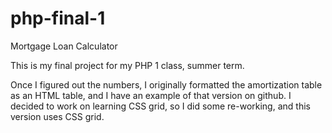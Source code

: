 # php-final-1
Mortgage Loan Calculator
<p>This is my final project for my PHP 1 class, summer term. </p>

<p>Once I figured out the numbers, I originally formatted the amortization table as an HTML table, and I have an example of that version on github. I decided to work on learning CSS grid, so I did some re-working, and this version uses CSS grid. </p>
